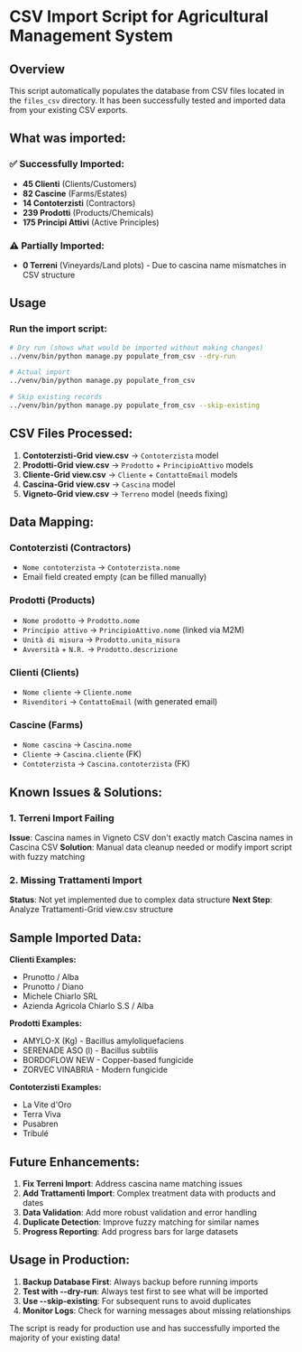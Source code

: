 # CSV Import Script for Agricultural Management System

## Overview
This script automatically populates the database from CSV files located in the `files_csv` directory. It has been successfully tested and imported data from your existing CSV exports.

## What was imported:

### ✅ **Successfully Imported:**
- **45 Clienti** (Clients/Customers)
- **82 Cascine** (Farms/Estates) 
- **14 Contoterzisti** (Contractors)
- **239 Prodotti** (Products/Chemicals)
- **175 Principi Attivi** (Active Principles)

### ⚠️  **Partially Imported:**
- **0 Terreni** (Vineyards/Land plots) - Due to cascina name mismatches in CSV structure

## Usage

### Run the import script:

```bash
# Dry run (shows what would be imported without making changes)
../venv/bin/python manage.py populate_from_csv --dry-run

# Actual import
../venv/bin/python manage.py populate_from_csv

# Skip existing records
../venv/bin/python manage.py populate_from_csv --skip-existing
```

## CSV Files Processed:

1. **Contoterzisti-Grid view.csv** → `Contoterzista` model
2. **Prodotti-Grid view.csv** → `Prodotto` + `PrincipioAttivo` models
3. **Cliente-Grid view.csv** → `Cliente` + `ContattoEmail` models
4. **Cascina-Grid view.csv** → `Cascina` model
5. **Vigneto-Grid view.csv** → `Terreno` model (needs fixing)

## Data Mapping:

### Contoterzisti (Contractors)
- `Nome contoterzista` → `Contoterzista.nome`
- Email field created empty (can be filled manually)

### Prodotti (Products)
- `Nome prodotto` → `Prodotto.nome`
- `Principio attivo` → `PrincipioAttivo.nome` (linked via M2M)
- `Unità di misura` → `Prodotto.unita_misura`
- `Avversità` + `N.R.` → `Prodotto.descrizione`

### Clienti (Clients)
- `Nome cliente` → `Cliente.nome`
- `Rivenditori` → `ContattoEmail` (with generated email)

### Cascine (Farms)
- `Nome cascina` → `Cascina.nome`
- `Cliente` → `Cascina.cliente` (FK)
- `Contoterzista` → `Cascina.contoterzista` (FK)

## Known Issues & Solutions:

### 1. Terreni Import Failing
**Issue**: Cascina names in Vigneto CSV don't exactly match Cascina names in Cascina CSV
**Solution**: Manual data cleanup needed or modify import script with fuzzy matching

### 2. Missing Trattamenti Import
**Status**: Not yet implemented due to complex data structure
**Next Step**: Analyze Trattamenti-Grid view.csv structure

## Sample Imported Data:

**Clienti Examples:**
- Prunotto / Alba
- Prunotto / Diano  
- Michele Chiarlo SRL
- Azienda Agricola Chiarlo S.S / Alba

**Prodotti Examples:**
- AMYLO-X (Kg) - Bacillus amyloliquefaciens
- SERENADE ASO (l) - Bacillus subtilis
- BORDOFLOW NEW - Copper-based fungicide
- ZORVEC VINABRIA - Modern fungicide

**Contoterzisti Examples:**
- La Vite d'Oro
- Terra Viva
- Pusabren
- Tribulé

## Future Enhancements:

1. **Fix Terreni Import**: Address cascina name matching issues
2. **Add Trattamenti Import**: Complex treatment data with products and dates
3. **Data Validation**: Add more robust validation and error handling
4. **Duplicate Detection**: Improve fuzzy matching for similar names
5. **Progress Reporting**: Add progress bars for large datasets

## Usage in Production:

1. **Backup Database First**: Always backup before running imports
2. **Test with --dry-run**: Always test first to see what will be imported
3. **Use --skip-existing**: For subsequent runs to avoid duplicates
4. **Monitor Logs**: Check for warning messages about missing relationships

The script is ready for production use and has successfully imported the majority of your existing data!